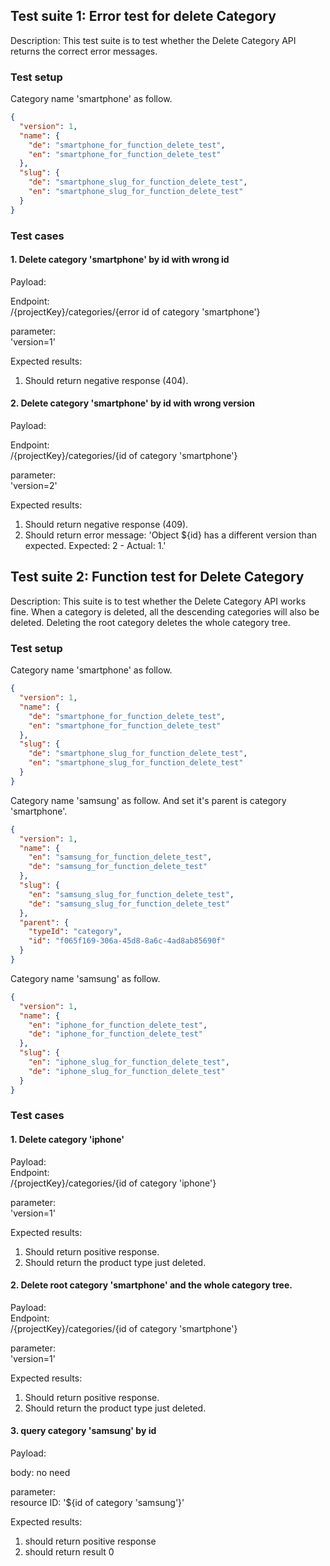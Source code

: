 ## Test suite 1: Error test for delete Category

Description: This test suite is to test whether the Delete Category API returns the correct error messages.

### Test setup
Category name 'smartphone' as follow.  

```json 
{
  "version": 1,
  "name": {
    "de": "smartphone_for_function_delete_test",
    "en": "smartphone_for_function_delete_test"
  },
  "slug": {
    "de": "smartphone_slug_for_function_delete_test",
    "en": "smartphone_slug_for_function_delete_test"
  }
}
```

### Test cases 

#### 1. Delete category 'smartphone' by id with wrong id

Payload:  

Endpoint:  
/{projectKey}/categories/{error id of category 'smartphone'}  

parameter:  
'version=1'  

Expected results:  
1. Should return negative response (404).  

#### 2. Delete category 'smartphone' by id with wrong version

Payload:  

Endpoint:  
/{projectKey}/categories/{id of category 'smartphone'}  

parameter:  
'version=2'  

Expected results:  
1. Should return negative response (409).  
2. Should return error message: 'Object ${id} has a different version than expected. Expected: 2 - Actual: 1.'


## Test suite 2: Function test for Delete Category

Description: This suite is to test whether the Delete Category API works fine. When a category is deleted, all the descending categories will also be deleted. Deleting the root category deletes the whole category tree.   

### Test setup
Category name 'smartphone' as follow.  

```json 
{
  "version": 1,
  "name": {
    "de": "smartphone_for_function_delete_test",
    "en": "smartphone_for_function_delete_test"
  },
  "slug": {
    "de": "smartphone_slug_for_function_delete_test",
    "en": "smartphone_slug_for_function_delete_test"
  }
}
```

Category name 'samsung' as follow. And set it's parent is category 'smartphone'.  

```json  
{
  "version": 1,
  "name": {
    "en": "samsung_for_function_delete_test",  
    "de": "samsung_for_function_delete_test"  
  }, 
  "slug": {
    "en": "samsung_slug_for_function_delete_test",  
    "de": "samsung_slug_for_function_delete_test"  
  },
  "parent": {
    "typeId": "category",
    "id": "f065f169-306a-45d8-8a6c-4ad8ab85690f"
  }
}
```
Category name 'samsung' as follow.   

```json 
{
  "version": 1,
  "name": {
    "en": "iphone_for_function_delete_test",  
    "de": "iphone_for_function_delete_test"  
  }, 
  "slug": {
    "en": "iphone_slug_for_function_delete_test",  
    "de": "iphone_slug_for_function_delete_test"  
  }
}
```

### Test cases   

#### 1. Delete category 'iphone'
Payload:  
Endpoint:  
/{projectKey}/categories/{id of category 'iphone'}  

parameter:  
'version=1'  

Expected results:  
1. Should return positive response.  
2. Should return the product type just deleted.  

#### 2. Delete root category 'smartphone' and the whole category tree.

Payload:  
Endpoint:  
/{projectKey}/categories/{id of category 'smartphone'}  

parameter:  
'version=1'  

Expected results:  
1. Should return positive response.  
2. Should return the product type just deleted.  

#### 3. query category 'samsung' by id

Payload:   

body: no need  

parameter:  
resource ID: '${id of category 'samsung'}'  

Expected results:  
1. should return positive response  
2. should return result 0


